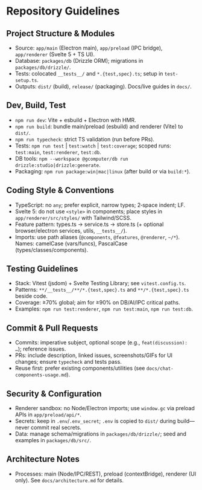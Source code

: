 # Repository Guidelines

## Project Structure & Modules
- Source: `app/main` (Electron main), `app/preload` (IPC bridge), `app/renderer` (Svelte 5 + TS UI).
- Database: `packages/db` (Drizzle ORM); migrations in `packages/db/drizzle/`.
- Tests: colocated `__tests__/` and `*.{test,spec}.ts`; setup in `test-setup.ts`.
- Outputs: `dist/` (build), `release/` (packaging). Docs/live guides in `docs/`.

## Dev, Build, Test
- `npm run dev`: Vite + esbuild + Electron with HMR.
- `npm run build`: bundle main/preload (esbuild) and renderer (Vite) to `dist/`.
- `npm run typecheck`: strict TS validation (run before PRs).
- Tests: `npm run test` | `test:watch` | `test:coverage`; scoped runs: `test:main`, `test:renderer`, `test:db`.
- DB tools: `npm --workspace @gcomputer/db run drizzle:studio|drizzle:generate`.
- Packaging: `npm run package:win|mac|linux` (after build or via `build:*`).

## Coding Style & Conventions
- TypeScript: no `any`; prefer explicit, narrow types; 2‑space indent; LF.
- Svelte 5: do not use `<style>` in components; place styles in `app/renderer/src/styles/` with Tailwind/SCSS.
- Feature pattern: types.ts → service.ts → store.ts (+ optional browser/electron services, utils, `__tests__/`).
- Imports: use path aliases (`@components`, `@features`, `@renderer`, `~/*`). Names: camelCase (vars/funcs), PascalCase (types/classes/components).

## Testing Guidelines
- Stack: Vitest (jsdom) + Svelte Testing Library; see `vitest.config.ts`.
- Patterns: `**/__tests__/**/*.{test,spec}.ts` and `**/*.{test,spec}.ts` beside code.
- Coverage: ≥70% global; aim for ≥90% on DB/AI/IPC critical paths.
- Examples: `npm run test:renderer`, `npm run test:main`, `npm run test:db`.

## Commit & Pull Requests
- Commits: imperative subject, optional scope (e.g., `feat(discussion): …`); reference issues.
- PRs: include description, linked issues, screenshots/GIFs for UI changes; ensure `typecheck` and tests pass.
- Reuse first: prefer existing components/utilities (see `docs/chat-components-usage.md`).

## Security & Configuration
- Renderer sandbox: no Node/Electron imports; use `window.gc` via preload APIs in `app/preload/api/*`.
- Secrets: keep in `.env`/`.env_secret`; `.env` is copied to `dist/` during build—never commit real secrets.
- Data: manage schema/migrations in `packages/db/drizzle/`; seed and examples in `packages/db/src/`.

## Architecture Notes
- Processes: main (Node/IPC/REST), preload (contextBridge), renderer (UI only). See `docs/architecture.md` for details.
